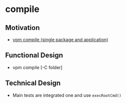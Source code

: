 # compile

## Motivation

- [vpm compile (single package and application)](https://github.com/voedger/voedger/issues/987)

## Functional Design

- vpm compile [-C folder]

## Technical Design

- Main tests are integrated one and use `execRootCmd()`